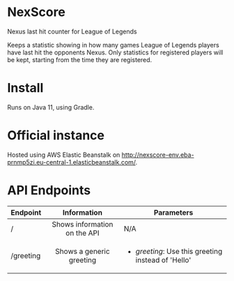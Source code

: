 # NexScore
Nexus last hit counter for League of Legends

Keeps a statistic showing in how many games League of Legends players have last hit the opponents Nexus.
Only statistics for registered players will be kept, starting from the time they are registered.

# Install
Runs on Java 11, using Gradle.

# Official instance
Hosted using AWS Elastic Beanstalk on http://nexscore-env.eba-prnmp5zi.eu-central-1.elasticbeanstalk.com/.

# API Endpoints
| Endpoint | Information | Parameters |
| - |:-:| - |
| / | Shows information on the API | N/A |
| /greeting | Shows a generic greeting | <ul><li>*greeting*: Use this greeting instead of 'Hello'</li></ul> |
